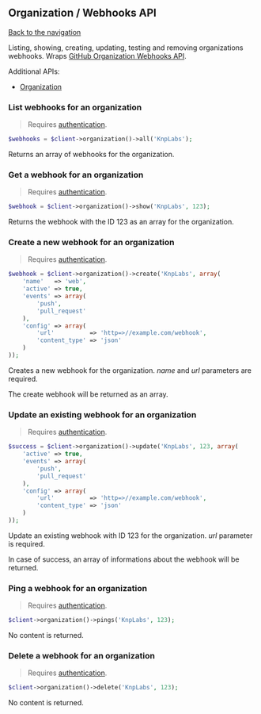 ## Organization / Webhooks API
[Back to the navigation](README.md)

Listing, showing, creating, updating, testing and removing organizations webhooks.
Wraps [GitHub Organization Webhooks API](https://developer.github.com/v3/orgs/hooks/).

Additional APIs:
* [Organization](issue/organization.md)

### List webhooks for an organization

> Requires [authentication](../security.md).

```php
$webhooks = $client->organization()->all('KnpLabs');
```

Returns an array of webhooks for the organization.

### Get a webhook for an organization

> Requires [authentication](../security.md).

```php
$webhook = $client->organization()->show('KnpLabs', 123);
```

Returns the webhook with the ID 123 as an array for the organization.

### Create a new webhook for an organization

> Requires [authentication](../security.md).

```php
$webhook = $client->organization()->create('KnpLabs', array(
	'name'   => 'web',
	'active' => true,
	'events' => array(
		'push',
		'pull_request'
	),
	'config' => array(
		'url'          => 'http=>//example.com/webhook',
		'content_type' => 'json'
	)
));
```

Creates a new webhook for the organization.
*name* and *url* parameters are required.

The create webhook will be returned as an array.

### Update an existing webhook for an organization

> Requires [authentication](../security.md).

```php
$success = $client->organization()->update('KnpLabs', 123, array(
	'active' => true,
	'events' => array(
		'push',
		'pull_request'
	),
	'config' => array(
		'url'          => 'http=>//example.com/webhook',
		'content_type' => 'json'
	)
));
```

Update an existing webhook with ID 123 for the organization.
*url* parameter is required.

In case of success, an array of informations about the webhook will be returned.

### Ping a webhook for an organization

> Requires [authentication](../security.md).

```php
$client->organization()->pings('KnpLabs', 123);
```

No content is returned.

### Delete a webhook for an organization

> Requires [authentication](../security.md).

```php
$client->organization()->delete('KnpLabs', 123);
```

No content is returned.
